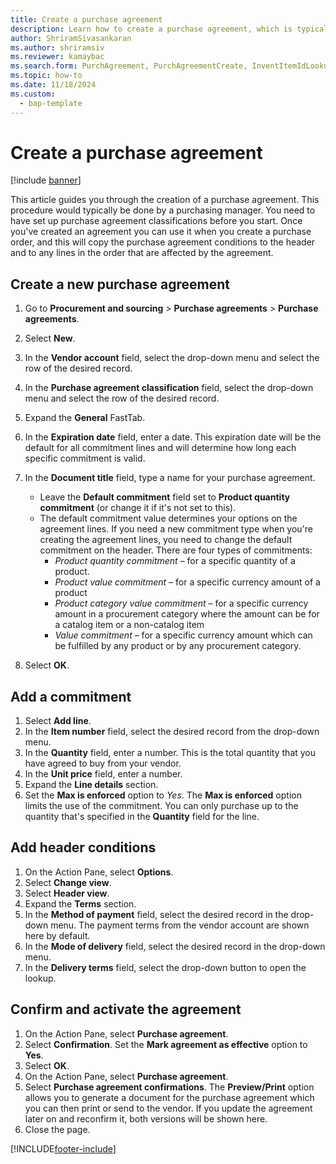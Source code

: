 ```yaml
---
title: Create a purchase agreement
description: Learn how to create a purchase agreement, which is typically done by purchasing managers, including a step-by-step process.
author: ShriramSivasankaran
ms.author: shriramsiv
ms.reviewer: kamaybac
ms.search.form: PurchAgreement, PurchAgreementCreate, InventItemIdLookupSimple, AgreementConfirmRunForm, PurchAgreementHistory 
ms.topic: how-to
ms.date: 11/18/2024
ms.custom: 
  - bap-template
---
```


# Create a purchase agreement

[!include [banner](../../includes/banner.md)]

This article guides you through the creation of a purchase agreement. This procedure would typically be done by a purchasing manager. You need to have set up purchase agreement classifications before you start. Once you've created an agreement you can use it when you create a purchase order, and this will copy the purchase agreement conditions to the header and to any lines in the order that are affected by the agreement.

## Create a new purchase agreement

1. Go to **Procurement and sourcing** \> **Purchase agreements** \> **Purchase agreements**.
2. Select **New**.
3. In the **Vendor account** field, select the drop-down menu and select the row of the desired record.
4. In the **Purchase agreement classification** field, select the drop-down menu and select the row of the desired record.
5. Expand the **General** FastTab.
6. In the **Expiration date** field, enter a date. This expiration date will be the default for all commitment lines and will determine how long each specific commitment is valid.  

7. In the **Document title** field, type a name for your purchase agreement.

    - Leave the **Default commitment** field set to **Product quantity commitment** (or change it if it's not set to this).  
    - The default commitment value determines your options on the agreement lines. If you need a new commitment type when you're creating the agreement lines, you need to change the default commitment on the header. There are four types of commitments:
        - *Product quantity commitment* – for a specific quantity of a product.
        - *Product value commitment* – for a specific currency amount of a product
        - *Product category value commitment* – for a specific currency amount in a procurement category where the amount can be for a catalog item or a non-catalog item
        - *Value commitment* – for a specific currency amount which can be fulfilled by any product or by any procurement category.  

8. Select **OK**.

## Add a commitment

1. Select **Add line**.
2. In the **Item number** field, select the desired record from the drop-down menu.
3. In the **Quantity** field, enter a number. This is the total quantity that you have agreed to buy from your vendor.  
4. In the **Unit price** field, enter a number.
5. Expand the **Line details** section.
6. Set the **Max is enforced** option to *Yes*. The **Max is enforced** option limits the use of the commitment. You can only purchase up to the quantity that's specified in the **Quantity** field for the line.  

## Add header conditions

1. On the Action Pane, select **Options**.
2. Select **Change view**.
3. Select **Header view**.
4. Expand the **Terms** section.
5. In the **Method of payment** field, select the desired record in the drop-down menu. The payment terms from the vendor account are shown here by default.  
6. In the **Mode of delivery** field, select the desired record in the drop-down menu.
7. In the **Delivery terms** field, select the drop-down button to open the lookup.

## Confirm and activate the agreement

1. On the Action Pane, select **Purchase agreement**.
2. Select **Confirmation**. Set the **Mark agreement as effective** option to **Yes**.  
3. Select **OK**.
4. On the Action Pane, select **Purchase agreement**.
5. Select **Purchase agreement confirmations**. The **Preview/Print** option allows you to generate a document for the purchase agreement which you can then print or send to the vendor. If you update the agreement later on and reconfirm it, both versions will be shown here.  
6. Close the page.

[!INCLUDE[footer-include](../../../includes/footer-banner.md)]
